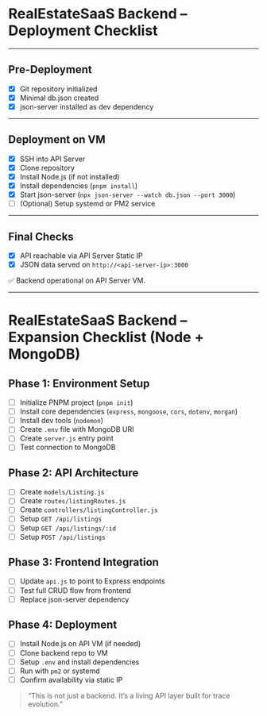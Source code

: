 # RealEstateSaaS Backend – Deployment Checklist

---

## Pre-Deployment

- [x] Git repository initialized
- [x] Minimal db.json created
- [x] json-server installed as dev dependency

---

## Deployment on VM

- [x] SSH into API Server
- [x] Clone repository
- [x] Install Node.js (if not installed)
- [x] Install dependencies (`pnpm install`)
- [x] Start json-server (`npx json-server --watch db.json --port 3000`)
- [ ] (Optional) Setup systemd or PM2 service

---

## Final Checks

- [x] API reachable via API Server Static IP
- [x] JSON data served on `http://<api-server-ip>:3000`

✅ Backend operational on API Server VM.

---
# RealEstateSaaS Backend – Expansion Checklist (Node + MongoDB)

## Phase 1: Environment Setup
- [ ] Initialize PNPM project (`pnpm init`)
- [ ] Install core dependencies (`express`, `mongoose`, `cors`, `dotenv`, `morgan`)
- [ ] Install dev tools (`nodemon`)
- [ ] Create `.env` file with MongoDB URI
- [ ] Create `server.js` entry point
- [ ] Test connection to MongoDB

## Phase 2: API Architecture
- [ ] Create `models/Listing.js`
- [ ] Create `routes/listingRoutes.js`
- [ ] Create `controllers/listingController.js`
- [ ] Setup `GET /api/listings`
- [ ] Setup `GET /api/listings/:id`
- [ ] Setup `POST /api/listings`

## Phase 3: Frontend Integration
- [ ] Update `api.js` to point to Express endpoints
- [ ] Test full CRUD flow from frontend
- [ ] Replace json-server dependency

## Phase 4: Deployment
- [ ] Install Node.js on API VM (if needed)
- [ ] Clone backend repo to VM
- [ ] Setup `.env` and install dependencies
- [ ] Run with `pm2` or systemd
- [ ] Confirm availability via static IP

> “This is not just a backend. It’s a living API layer built for trace evolution.”